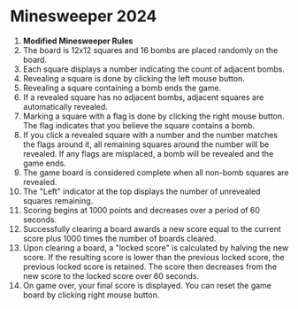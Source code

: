 # Minesweeper 2024

1. **Modified Minesweeper Rules**
2. The board is 12x12 squares and 16 bombs are placed randomly on the board.
3. Each square displays a number indicating the count of adjacent bombs.
4. Revealing a square is done by clicking the left mouse button.
5. Revealing a square containing a bomb ends the game.
6. If a revealed square has no adjacent bombs, adjacent squares are automatically revealed.
7. Marking a square with a flag is done by clicking the right mouse button. The flag indicates that you believe the square contains a bomb.
8. If you click a revealed square with a number and the number matches the flags around it, all remaining squares around the number will be revealed. If any flags are misplaced, a bomb will be revealed and the game ends.
9. The game board is considered complete when all non-bomb squares are revealed.
10. The "Left" indicator at the top displays the number of unrevealed squares remaining.
11. Scoring begins at 1000 points and decreases over a period of 60 seconds.
12. Successfully clearing a board awards a new score equal to the current score plus 1000 times the number of boards cleared.
13. Upon clearing a board, a "locked score" is calculated by halving the new score. If the resulting score is lower than the previous locked score, the previous locked score is retained. The score then decreases from the new score to the locked score over 60 seconds.
14. On game over, your final score is displayed. You can reset the game board by clicking right mouse button.

